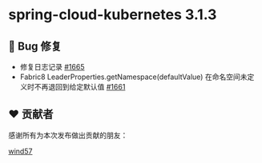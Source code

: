 # spring-cloud-kubernetes 3.1.3

## 🐞 Bug 修复

- 修复日志记录 [#1665](https://github.com/spring-cloud/spring-cloud-kubernetes/pull/1665)
- Fabric8 LeaderProperties.getNamespace(defaultValue) 在命名空间未定义时不再退回到给定默认值 [#1661](https://github.com/spring-cloud/spring-cloud-kubernetes/issues/1661)

## ❤️ 贡献者

感谢所有为本次发布做出贡献的朋友：

[wind57](https://github.com/wind57)
```
